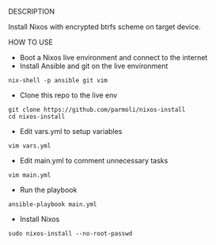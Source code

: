 DESCRIPTION

Install Nixos with encrypted btrfs scheme on target device.

HOW TO USE

- Boot a Nixos live environment and connect to the internet
- Install Ansible and git on the live environment
```
nix-shell -p ansible git vim
```
- Clone this repo to the live env
```
git clone https://github.com/parmoli/nixos-install
cd nixos-install
```
- Edit vars.yml to setup variables
```
vim vars.yml
```
- Edit main.yml to comment unnecessary tasks
```
vim main.yml
```
- Run the playbook
```
ansible-playbook main.yml
```
- Install Nixos
```
sudo nixos-install --no-root-passwd
```
